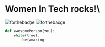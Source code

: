 # Women In Tech rocks!\
[![forthebadge](http://forthebadge.com/images/badges/made-with-python.svg)](http://forthebadge.com)
[![forthebadge](https://forthebadge.com/images/badges/built-with-love.svg)](https://forthebadge.com)

```python
def awesomePerson(you):
    while(true):
        be(amazing)
```